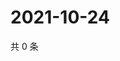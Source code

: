 # 2021-10-24

共 0 条

<!-- BEGIN -->
<!-- 最后更新时间 Sun Oct 24 2021 23:15:21 GMT+0800 (China Standard Time) -->

<!-- END -->
